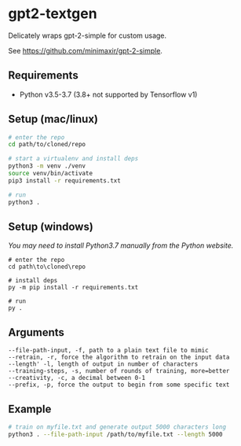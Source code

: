 # gpt2-textgen

Delicately wraps gpt-2-simple for custom usage.

See https://github.com/minimaxir/gpt-2-simple.

## Requirements
 - Python v3.5-3.7 (3.8+ not supported by Tensorflow v1)

## Setup (mac/linux)

```sh
# enter the repo
cd path/to/cloned/repo

# start a virtualenv and install deps
python3 -m venv ./venv
source venv/bin/activate
pip3 install -r requirements.txt

# run
python3 .
```

## Setup (windows)

*You may need to install Python3.7 manually from the Python website.*

```
# enter the repo
cd path\to\cloned\repo

# install deps
py -m pip install -r requirements.txt

# run
py .
```

## Arguments

```
--file-path-input, -f, path to a plain text file to mimic
--retrain, -r, force the algorithm to retrain on the input data
--length' -l, length of output in number of characters
--training-steps, -s, number of rounds of training, more=better
--creativity, -c, a decimal between 0-1
--prefix, -p, force the output to begin from some specific text
```

## Example

```sh
# train on myfile.txt and generate output 5000 characters long
python3 . --file-path-input /path/to/myfile.txt --length 5000
```
